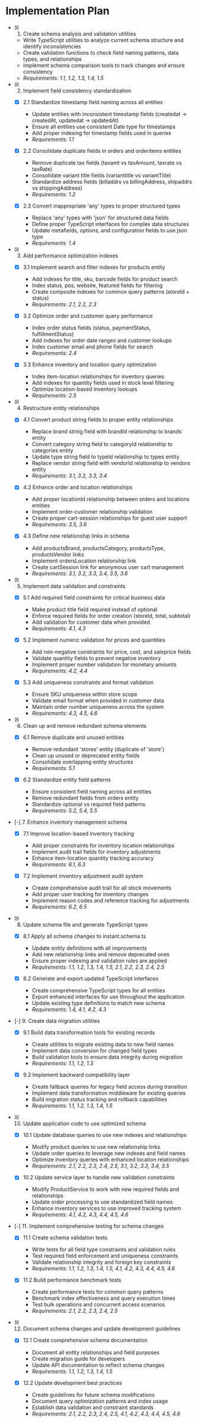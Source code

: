 # Implementation Plan

- [x] 1. Create schema analysis and validation utilities





  - Write TypeScript utilities to analyze current schema structure and identify inconsistencies
  - Create validation functions to check field naming patterns, data types, and relationships
  - Implement schema comparison tools to track changes and ensure consistency
  - _Requirements: 1.1, 1.2, 1.3, 1.4, 1.5_

- [x] 2. Implement field consistency standardization



  - [x] 2.1 Standardize timestamp field naming across all entities


    - Update entities with inconsistent timestamp fields (createdat -> createdAt, updatedat -> updatedAt)
    - Ensure all entities use consistent Date type for timestamps
    - Add proper indexing for timestamp fields used in queries
    - _Requirements: 1.1_

  - [x] 2.2 Consolidate duplicate fields in orders and orderitems entities


    - Remove duplicate tax fields (taxamt vs taxAmount, taxrate vs taxRate)
    - Consolidate variant title fields (varianttitle vs variantTitle)
    - Standardize address fields (billaddrs vs billingAddress, shipaddrs vs shippingAddress)
    - _Requirements: 1.2_

  - [x] 2.3 Convert inappropriate 'any' types to proper structured types


    - Replace 'any' types with 'json' for structured data fields
    - Define proper TypeScript interfaces for complex data structures
    - Update metafields, options, and configuration fields to use json type
    - _Requirements: 1.4_

- [x] 3. Add performance optimization indexes



  - [x] 3.1 Implement search and filter indexes for products entity


    - Add indexes for title, sku, barcode fields for product search
    - Index status, pos, website, featured fields for filtering
    - Create composite indexes for common query patterns (storeId + status)
    - _Requirements: 2.1, 2.2, 2.3_

  - [x] 3.2 Optimize order and customer query performance


    - Index order status fields (status, paymentStatus, fulfillmentStatus)
    - Add indexes for order date ranges and customer lookups
    - Index customer email and phone fields for search
    - _Requirements: 2.4_

  - [x] 3.3 Enhance inventory and location query optimization


    - Index item-location relationships for inventory queries
    - Add indexes for quantity fields used in stock level filtering
    - Optimize location-based inventory lookups
    - _Requirements: 2.5_

- [x] 4. Restructure entity relationships



  - [x] 4.1 Convert product string fields to proper entity relationships


    - Replace brand string field with brandId relationship to brands entity
    - Convert category string field to categoryId relationship to categories entity
    - Update type string field to typeId relationship to types entity
    - Replace vendor string field with vendorId relationship to vendors entity
    - _Requirements: 3.1, 3.2, 3.3, 3.4_

  - [x] 4.2 Enhance order and location relationships


    - Add proper locationId relationship between orders and locations entities
    - Implement order-customer relationship validation
    - Create proper cart-session relationships for guest user support
    - _Requirements: 3.5, 3.6_

  - [x] 4.3 Define new relationship links in schema


    - Add productsBrand, productsCategory, productsType, productsVendor links
    - Implement ordersLocation relationship link
    - Create cartSession link for anonymous user cart management
    - _Requirements: 3.1, 3.2, 3.3, 3.4, 3.5, 3.6_

- [x] 5. Implement data validation and constraints



  - [x] 5.1 Add required field constraints for critical business data


    - Make product title field required instead of optional
    - Enforce required fields for order creation (storeId, total, subtotal)
    - Add validation for customer data when provided
    - _Requirements: 4.1, 4.3_

  - [x] 5.2 Implement numeric validation for prices and quantities


    - Add non-negative constraints for price, cost, and saleprice fields
    - Validate quantity fields to prevent negative inventory
    - Implement proper number validation for monetary amounts
    - _Requirements: 4.2, 4.4_

  - [x] 5.3 Add uniqueness constraints and format validation


    - Ensure SKU uniqueness within store scope
    - Validate email format when provided in customer data
    - Maintain order number uniqueness across the system
    - _Requirements: 4.3, 4.5, 4.6_

- [x] 6. Clean up and remove redundant schema elements



  - [x] 6.1 Remove duplicate and unused entities


    - Remove redundant 'stores' entity (duplicate of 'store')
    - Clean up unused or deprecated entity fields
    - Consolidate overlapping entity structures
    - _Requirements: 5.1_

  - [x] 6.2 Standardize entity field patterns


    - Ensure consistent field naming across all entities
    - Remove redundant fields from orders entity
    - Standardize optional vs required field patterns
    - _Requirements: 5.2, 5.4, 5.5_

- [-] 7. Enhance inventory management schema










  - [x] 7.1 Improve location-based inventory tracking





    - Add proper constraints for inventory location relationships
    - Implement audit trail fields for inventory adjustments
    - Enhance item-location quantity tracking accuracy
    - _Requirements: 6.1, 6.3_

  - [x] 7.2 Implement inventory adjustment audit system
















    - Create comprehensive audit trail for all stock movements
    - Add proper user tracking for inventory changes
    - Implement reason codes and reference tracking for adjustments
    - _Requirements: 6.2, 6.5_

- [x] 8. Update schema file and generate TypeScript types




  - [x] 8.1 Apply all schema changes to instant.schema.ts


    - Update entity definitions with all improvements
    - Add new relationship links and remove deprecated ones
    - Ensure proper indexing and validation rules are applied
    - _Requirements: 1.1, 1.2, 1.3, 1.4, 1.5, 2.1, 2.2, 2.3, 2.4, 2.5_

  - [x] 8.2 Generate and export updated TypeScript interfaces


    - Create comprehensive TypeScript types for all entities
    - Export enhanced interfaces for use throughout the application
    - Update existing type definitions to match new schema
    - _Requirements: 1.4, 4.1, 4.2, 4.3_

- [-] 9. Create data migration utilities



  - [x] 9.1 Build data transformation tools for existing records


    - Create utilities to migrate existing data to new field names
    - Implement data conversion for changed field types
    - Build validation tools to ensure data integrity during migration
    - _Requirements: 1.1, 1.2, 1.3_

  - [x] 9.2 Implement backward compatibility layer






    - Create fallback queries for legacy field access during transition
    - Implement data transformation middleware for existing queries
    - Build migration status tracking and rollback capabilities
    - _Requirements: 1.1, 1.2, 1.3, 1.4, 1.5_

- [x] 10. Update application code to use optimized schema




  - [x] 10.1 Update database queries to use new indexes and relationships


    - Modify product queries to use new relationship links
    - Update order queries to leverage new indexes and field names
    - Optimize inventory queries with enhanced location relationships
    - _Requirements: 2.1, 2.2, 2.3, 2.4, 2.5, 3.1, 3.2, 3.3, 3.4, 3.5_

  - [x] 10.2 Update service layer to handle new validation constraints


    - Modify ProductService to work with new required fields and relationships
    - Update order processing to use standardized field names
    - Enhance inventory services to use improved tracking system
    - _Requirements: 4.1, 4.2, 4.3, 4.4, 4.5, 4.6_

- [-] 11. Implement comprehensive testing for schema changes



  - [x] 11.1 Create schema validation tests






    - Write tests for all field type constraints and validation rules
    - Test required field enforcement and uniqueness constraints
    - Validate relationship integrity and foreign key constraints
    - _Requirements: 1.1, 1.2, 1.3, 1.4, 1.5, 4.1, 4.2, 4.3, 4.4, 4.5, 4.6_

  - [x] 11.2 Build performance benchmark tests







    - Create performance tests for common query patterns
    - Benchmark index effectiveness and query execution times
    - Test bulk operations and concurrent access scenarios
    - _Requirements: 2.1, 2.2, 2.3, 2.4, 2.5_

- [x] 12. Document schema changes and update development guidelines




  - [x] 12.1 Create comprehensive schema documentation


    - Document all entity relationships and field purposes
    - Create migration guide for developers
    - Update API documentation to reflect schema changes
    - _Requirements: 1.1, 1.2, 1.3, 1.4, 1.5_

  - [x] 12.2 Update development best practices


    - Create guidelines for future schema modifications
    - Document query optimization patterns and index usage
    - Establish data validation and constraint standards
    - _Requirements: 2.1, 2.2, 2.3, 2.4, 2.5, 4.1, 4.2, 4.3, 4.4, 4.5, 4.6_